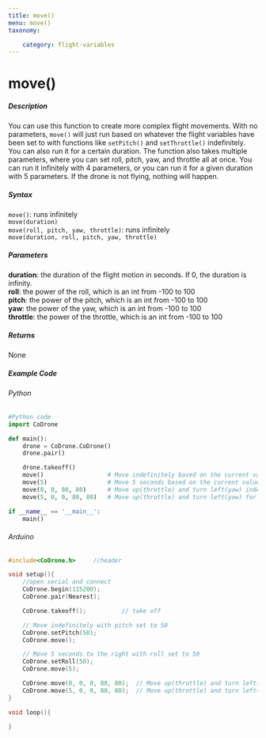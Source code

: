 ```yaml
---
title: move()
menu: move()
taxonomy:

	category: flight-variables
---
```


# move()

##### Description

You can use this function to create more complex flight movements.  With no parameters, ```move()``` will just run based on whatever the flight variables have been set to with functions like ```setPitch()``` and ```setThrottle()``` indefinitely.  You can also run it for a certain duration.  The function also takes multiple parameters, where you can set roll, pitch, yaw, and throttle all at once.  You can run it infinitely with 4 parameters, or you can run it for a given duration with 5 parameters.  If the drone is not flying, nothing will happen.


##### Syntax

```move()```: runs infinitely<br />
```move(duration)```<br />
```move(roll, pitch, yaw, throttle)```: runs infinitely<br />
```move(duration, roll, pitch, yaw, throttle)```


##### Parameters

**duration**: the duration of the flight motion in seconds. If 0, the duration is infinity.<br />
**roll**: the power of the roll, which is an int from -100 to 100<br />
**pitch**: the power of the pitch, which is an int from -100 to 100<br />
**yaw**: the power of the yaw, which is an int from -100 to 100<br />
**throttle**: the power of the throttle, which is an int from -100 to 100

##### Returns

None

##### Example Code
###### Python
```python
#Python code
import CoDrone

def main():
	drone = CoDrone.CoDrone()
	drone.pair()

	drone.takeoff()
	move() 					# Move indefinitely based on the current value of flight variables
	move(5) 				# Move 5 seconds based on the current value of flight variables
	move(0, 0, 80, 80)	    # Move up(throttle) and turn left(yaw) indefinitely
	move(5, 0, 0, 80, 80)	# Move up(throttle) and turn left(yaw) for 5 seconds

if __name__ == '__main__':
	main()

```
###### Arduino
```c
#include<CoDrone.h>		//header

void setup(){
	//open serial and connect
	CoDrone.begin(115200);
	CoDrone.pair(Nearest);

	CoDrone.takeoff();			// take off

	// Move indefinitely with pitch set to 50
	CoDrone.setPitch(50);
	CoDrone.move();

	// Move 5 seconds to the right with roll set to 50
	CoDrone.setRoll(50);
	CoDrone.move(5);

	CoDrone.move(0, 0, 0, 80, 80); 	// Move up(throttle) and turn left(yaw) indefinitely
	CoDrone.move(5, 0, 0, 80, 80); 	// Move up(throttle) and turn left(yaw) for 5 seconds
}

void loop(){
	
}
```
